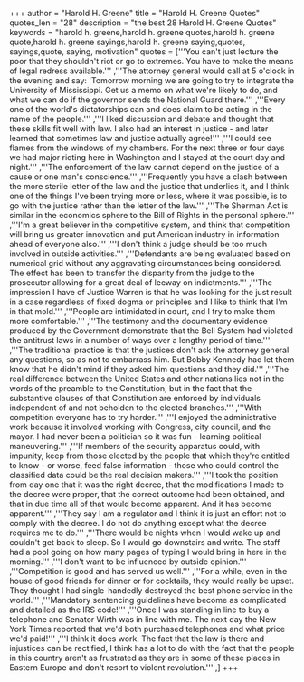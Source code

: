 +++
author = "Harold H. Greene"
title = "Harold H. Greene Quotes"
quotes_len = "28"
description = "the best 28 Harold H. Greene Quotes"
keywords = "harold h. greene,harold h. greene quotes,harold h. greene quote,harold h. greene sayings,harold h. greene saying,quotes, sayings,quote, saying, motivation"
quotes = ['''You can't just lecture the poor that they shouldn't riot or go to extremes. You have to make the means of legal redress available.''' ,'''The attorney general would call at 5 o'clock in the evening and say: 'Tomorrow morning we are going to try to integrate the University of Mississippi. Get us a memo on what we're likely to do, and what we can do if the governor sends the National Guard there.''' ,'''Every one of the world's dictatorships can and does claim to be acting in the name of the people.''' ,'''I liked discussion and debate and thought that these skills fit well with law. I also had an interest in justice - and later learned that sometimes law and justice actually agree!''' ,'''I could see flames from the windows of my chambers. For the next three or four days we had major rioting here in Washington and I stayed at the court day and night.''' ,'''The enforcement of the law cannot depend on the justice of a cause or one man's conscience.''' ,'''Frequently you have a clash between the more sterile letter of the law and the justice that underlies it, and I think one of the things I've been trying more or less, where it was possible, is to go with the justice rather than the letter of the law.''' ,'''The Sherman Act is similar in the economics sphere to the Bill of Rights in the personal sphere.''' ,'''I'm a great believer in the competitive system, and think that competition will bring us greater innovation and put American industry in information ahead of everyone also.''' ,'''I don't think a judge should be too much involved in outside activities.''' ,'''Defendants are being evaluated based on numerical grid without any aggravating circumstances being considered. The effect has been to transfer the disparity from the judge to the prosecutor allowing for a great deal of leeway on indictments.''' ,'''The impression I have of Justice Warren is that he was looking for the just result in a case regardless of fixed dogma or principles and I like to think that I'm in that mold.''' ,'''People are intimidated in court, and I try to make them more comfortable.''' ,'''The testimony and the documentary evidence produced by the Government demonstrate that the Bell System had violated the antitrust laws in a number of ways over a lengthy period of time.''' ,'''The traditional practice is that the justices don't ask the attorney general any questions, so as not to embarrass him. But Bobby Kennedy had let them know that he didn't mind if they asked him questions and they did.''' ,'''The real difference between the United States and other nations lies not in the words of the preamble to the Constitution, but in the fact that the substantive clauses of that Constitution are enforced by individuals independent of and not beholden to the elected branches.''' ,'''With competition everyone has to try harder.''' ,'''I enjoyed the administrative work because it involved working with Congress, city council, and the mayor. I had never been a politician so it was fun - learning political maneuvering.''' ,'''If members of the security apparatus could, with impunity, keep from those elected by the people that which they're entitled to know - or worse, feed false information - those who could control the classified data could be the real decision makers.''' ,'''I took the position from day one that it was the right decree, that the modifications I made to the decree were proper, that the correct outcome had been obtained, and that in due time all of that would become apparent. And it has become apparent.''' ,'''They say I am a regulator and I think it is just an effort not to comply with the decree. I do not do anything except what the decree requires me to do.''' ,'''There would be nights when I would wake up and couldn't get back to sleep. So I would go downstairs and write. The staff had a pool going on how many pages of typing I would bring in here in the morning.''' ,'''I don't want to be influenced by outside opinion.''' ,'''Competition is good and has served us well.''' ,'''For a while, even in the house of good friends for dinner or for cocktails, they would really be upset. They thought I had single-handedly destroyed the best phone service in the world.''' ,'''Mandatory sentencing guidelines have become as complicated and detailed as the IRS code!''' ,'''Once I was standing in line to buy a telephone and Senator Wirth was in line with me. The next day the New York Times reported that we'd both purchased telephones and what price we'd paid!''' ,'''I think it does work. The fact that the law is there and injustices can be rectified, I think has a lot to do with the fact that the people in this country aren't as frustrated as they are in some of these places in Eastern Europe and don't resort to violent revolution.''' ,]
+++